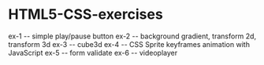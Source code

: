 # HTML5-CSS-exercises

ex-1 -- simple play/pause button
ex-2 -- background gradient, transform 2d, transform 3d
ex-3 -- cube3d
ex-4 -- CSS Sprite keyframes animation with JavaScript 
ex-5 -- form validate
ex-6 -- videoplayer
